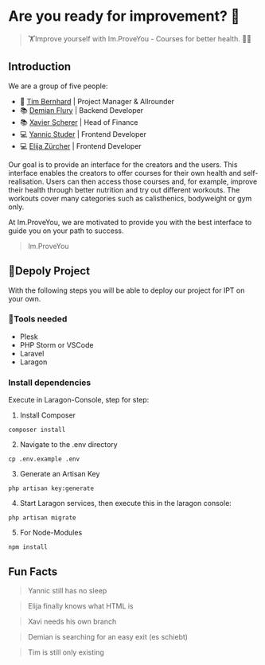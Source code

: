 # Are you ready for improvement? 👀️

> 🏋Improve yourself with Im.ProveYou - Courses for better health. 🏋️‍♀️

## Introduction

We are a group of five people:

- 📢 [Tim Bernhard](https://github.com/th3gumm3l) | Project Manager & Allrounder
- 📚 [Demian Flury](https://github.com/DemianFlury) | Backend Developer
- 📚 [Xavier Scherer](https://github.com/Tschawi) | Head of Finance
- 💻 [Yannic Studer](https://github.com/FireNick44) | Frontend Developer
- 💻 [Elija Zürcher](https://github.com/ElijaZuercher) | Frontend Developer

Our goal is to provide an interface for the creators and the users. This interface enables the creators to offer courses for their own health and self-realisation. Users can then access those courses and, for example, improve their health through better nutrition and try out different workouts. The workouts cover many categories such as calisthenics, bodyweight or gym only.

At Im.ProveYou, we are motivated to provide you with the best interface to guide you on your path to success.

> Im.ProveYou

## 🔢Depoly Project

With the following steps you will be able to deploy our project for IPT on your own.

### 📐Tools needed

- Plesk
- PHP Storm or VSCode
- Laravel
- Laragon

### Install dependencies

Execute in Laragon-Console, step for step:

1. Install Composer

```
composer install
```

2. Navigate to the .env directory

```
cp .env.example .env
```

3. Generate an Artisan Key

```
php artisan key:generate
```

4. Start Laragon services, then execute this in the laragon console:

```
php artisan migrate
```

5. For Node-Modules

```
npm install
```

## Fun Facts

> Yannic still has no sleep

> Elija finally knows what HTML is

> Xavi needs his own branch 

> Demian is searching for an easy exit (es schiebt)

> Tim is still only existing

